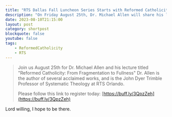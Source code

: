 ```yaml
---
title: "RTS Dallas Fall Luncheon Series Starts with Reformed Catholicity"
description: "On Friday August 25th, Dr. Michael Allen will share his lecture titled \u0022Reformed Catholicity: From Fragmentation to Fullness at RTS Dallas.\u0022"
date: 2023-08-10T21:15:00
layout: post
category: shortpost
blockquote: false
youtube: false
tags:
    - ReformedCatholicity
    - RTS
---
```


> Join us August 25th for Dr. Michael Allen and his lecture titled "Reformed Catholicity: From Fragmentation to Fullness" Dr. Allen is the author of several acclaimed works, and is the John Dyer Trimble Professor of Systematic Theology at RTS Orlando. 
> 
> Please follow this link to register today: [https://buff.ly/3QpzZeh](https://buff.ly/3QpzZeh)

Lord willing, I hope to be there.